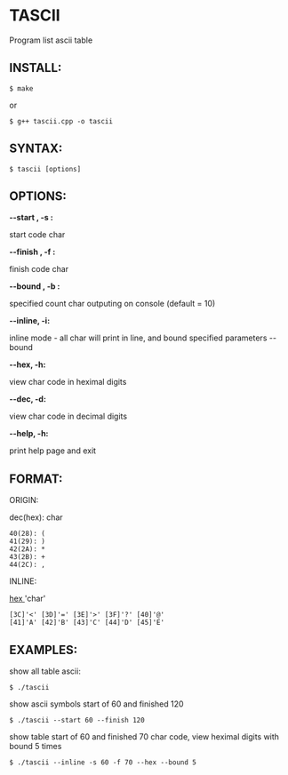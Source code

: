TASCII
======

Program list ascii table

INSTALL:
--------

	$ make

or

	$ g++ tascii.cpp -o tascii

SYNTAX:
--------

	$ tascii [options]

OPTIONS:
--------


**--start <int>, -s <int>:** 

start code char

**--finish <int>, -f <int>:** 

finish code char

**--bound <int>, -b <int>:** 

specified count char outputing on console (default = 10)

**--inline, -i:** 

inline mode - all char will print in line, and bound specified parameters --bound

**--hex, -h:** 

view char code in heximal digits

**--dec, -d:** 

view char code in decimal digits

**--help, -h:** 

print help page and exit


FORMAT:
--------

ORIGIN:

dec(hex): char

	40(28): (
	41(29): )
	42(2A): *
	43(2B): +
	44(2C): ,

INLINE:

[ hex ]( dec )'char'

	[3C]'<' [3D]'=' [3E]'>' [3F]'?' [40]'@' 
	[41]'A' [42]'B' [43]'C' [44]'D' [45]'E'


EXAMPLES:
---------

show all table ascii:

	$ ./tascii

show ascii symbols start of 60 and finished 120 

	$ ./tascii --start 60 --finish 120

show table start of 60 and finished 70 char code, view heximal digits with bound 5 times

	$ ./tascii --inline -s 60 -f 70 --hex --bound 5
